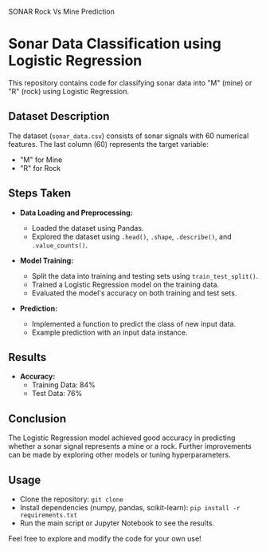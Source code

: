 SONAR Rock Vs Mine Prediction

# Sonar Data Classification using Logistic Regression

This repository contains code for classifying sonar data into "M" (mine) or "R" (rock) using Logistic Regression.

## Dataset Description

The dataset (`sonar_data.csv`) consists of sonar signals with 60 numerical features. The last column (60) represents the target variable:
- "M" for Mine
- "R" for Rock

## Steps Taken

- **Data Loading and Preprocessing:**
  - Loaded the dataset using Pandas.
  - Explored the dataset using `.head()`, `.shape`, `.describe()`, and `.value_counts()`.

- **Model Training:**
  - Split the data into training and testing sets using `train_test_split()`.
  - Trained a Logistic Regression model on the training data.
  - Evaluated the model's accuracy on both training and test sets.

- **Prediction:**
  - Implemented a function to predict the class of new input data.
  - Example prediction with an input data instance.

## Results

- **Accuracy:**
  - Training Data: 84%
  - Test Data: 76%

## Conclusion

The Logistic Regression model achieved good accuracy in predicting whether a sonar signal represents a mine or a rock. Further improvements can be made by exploring other models or tuning hyperparameters.

## Usage

- Clone the repository: `git clone `
- Install dependencies (numpy, pandas, scikit-learn): `pip install -r requirements.txt`
- Run the main script or Jupyter Notebook to see the results.

Feel free to explore and modify the code for your own use!

